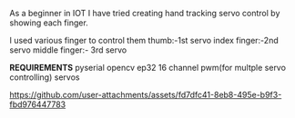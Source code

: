 As a beginner in IOT I have tried creating hand tracking servo control by showing each finger.

I used various finger to control them
thumb:-1st servo
index finger:-2nd servo
middle finger:- 3rd servo

**REQUIREMENTS**
pyserial
opencv
ep32
16 channel pwm(for multple servo controlling)
servos


https://github.com/user-attachments/assets/fd7dfc41-8eb8-495e-b9f3-fbd976447783

